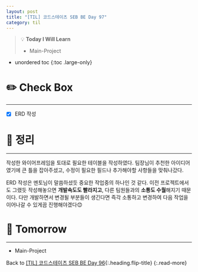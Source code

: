```yaml
---
layout: post
title: "[TIL] 코드스테이츠 SEB BE Day 97"
category: til
---
```

> 💡 **Today I Will Learn**
>
> * Main-Project

* unordered toc
{:toc .large-only}

# ✏️ Check Box
***

* [x] <label>ERD 작성</label>

# 📌 정리
***

작성한 와이어프레임을 토대로 필요한 테이블을 작성하였다. 팀장님이 추천한 아이디어였기에 큰 틀을 잡아주셨고, 수정이 필요한 필드나 추가해야할 사항들을 맞춰나갔다.

ERD 작성은 멘토님이 말씀하셨듯 중요한 작업중의 하나인 것 같다. 이전 프로젝트에서도 그랬듯 작성해놓으면 **개발속도도 빨라지고**, 다른 팀원들과의 **소통도 수월**해지기 때문이다. 다만 개발하면서 변경될 부분들이 생긴다면 즉각 소통하고 변경하여 다음 작업을 이어나갈 수 있게끔 진행해야겠다😊

# 🎯 Tomorrow
***

* Main-Project

Back to [[TIL] 코드스테이츠 SEB BE Day 96](220914-til){:.heading.flip-title}
{:.read-more}